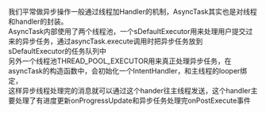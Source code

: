 我们平常做异步操作一般通过线程加Handler的机制，AsyncTask其实也是对线程和handler的封装。  
AsyncTask内部使用了两个线程池，一个sDefaultExecutor用来处理用户提交过来的异步任务，通过asyncTask.execute调用时把异步任务放到sDefaultExecutor的任务队列中  
另外一个线程池THREAD_POOL_EXECUTOR用来真正处理异步任务，在asyncTask的构造函数中，会初始化一个IntentHandler，和主线程的looper绑定，  
这样异步线程处理完的消息就可以通过这个hander往主线程发送，这个handler主要处理了有进度更新onProgressUpdate和异步任务处理完onPostExecute事件